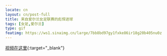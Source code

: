 ```yaml
---
locate: cn
layout: cn/post-full
title: 来自爱尔兰女足联赛的彪悍进球
tags: [女足,爱尔兰]
type: gif
featimg: https://ws1.sinaimg.cn/large/7bb8bd97gy1fxke86ir18g20b405nu0z.gif
---
```


[视频在这里](http://v.youku.com/v_show/id_XNjI0NzI0ODEy.html){:target="_blank"}